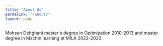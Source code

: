 ```yaml
---
title: "About Us"
permalink: "/about/"
layout: page
---
```

Mohsen Dehghani master's degree in Optimization 2010-2013 and master degree in Machin learning at MILA 2022-2023